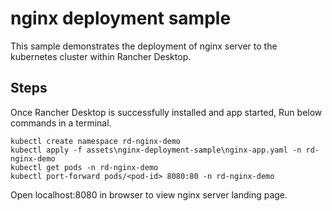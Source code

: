 # nginx deployment sample

This sample demonstrates the deployment of nginx server to the kubernetes cluster within Rancher Desktop.

## Steps

Once Rancher Desktop is successfully installed and app started, Run below commands in a terminal.

```
kubectl create namespace rd-nginx-demo
kubectl apply -f assets\nginx-deployment-sample\nginx-app.yaml -n rd-nginx-demo
kubectl get pods -n rd-nginx-demo
kubectl port-forward pods/<pod-id> 8080:80 -n rd-nginx-demo

```
Open localhost:8080 in browser to view nginx server landing page.
